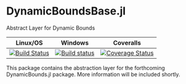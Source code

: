 # DynamicBoundsBase.jl
Abstract Layer for Dynamic Bounds

| **Linux/OS**                                                                     | **Windows**                                             | **Coveralls**                                              |                      
|:--------------------------------------------------------------------------------:|:-------------------------------------------------------:|:-------------------------------------------------------:|
| [![Build Status](https://travis-ci.org/PSORLab/DynamicBoundsBase.jl.svg?branch=master)](https://travis-ci.org/PSORLab/DynamicBoundsBase.jl)  | [![Build status](https://ci.appveyor.com/api/projects/status/kdr0mcbo6jiolo7f?svg=true)](https://ci.appveyor.com/project/mewilhel/dynamicboundsbase-jl) | [![Coverage Status](https://coveralls.io/repos/github/PSORLab/DynamicBoundsBase.jl/badge.svg?branch=master)](https://coveralls.io/github/PSORLab/DynamicBoundsBase.jl?branch=master) |

This package contains the abstraction layer for the forthcoming DynamicBounds.jl package. More information will be included shortly.
